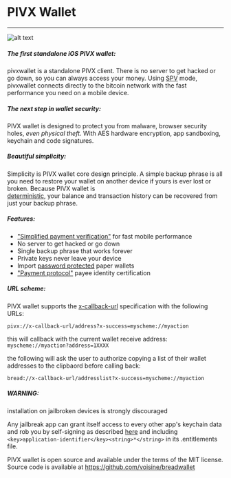 # PIVX Wallet
----------------------------------
![alt text](https://github.com/PIVX-Project/PIVX-Android/blob/master/banner/Feature%20Image.jpg)


##### The first standalone iOS PIVX wallet:

pivxwallet is a standalone PIVX client. There is no server to get hacked or go down, so you can always access
your money. Using
[SPV](https://en.bitcoin.it/wiki/Thin_Client_Security#Header-Only_Clients)
mode, pivxwallet connects directly to the bitcoin network with the fast
performance you need on a mobile device.

##### The next step in wallet security:

PIVX wallet is designed to protect you from malware, browser security holes,
*even physical theft*. With AES hardware encryption, app sandboxing, keychain
and code signatures.

##### Beautiful simplicity:

Simplicity is PIVX wallet core design principle. A simple backup phrase is
all you need to restore your wallet on another device if yours is ever lost or
broken.  Because PIVX wallet is  
[deterministic](https://github.com/bitcoin/bips/blob/master/bip-0032.mediawiki),
your balance and transaction history can be recovered from just your backup
phrase.


##### Features:

- ["Simplified payment verification"](https://github.com/bitcoin/bips/blob/master/bip-0037.mediawiki) for fast mobile performance
- No server to get hacked or go down
- Single backup phrase that works forever
- Private keys never leave your device
- Import [password protected](https://github.com/bitcoin/bips/blob/master/bip-0038.mediawiki) paper wallets
- ["Payment protocol"](https://github.com/bitcoin/bips/blob/master/bip-0070.mediawiki) payee identity certification

##### URL scheme:

PIVX wallet supports the [x-callback-url](http://x-callback-url.com)
specification with the following URLs:

```
pivx://x-callback-url/address?x-success=myscheme://myaction
```

this will callback with the current wallet receive address: `myscheme://myaction?address=1XXXX`

the following will ask the user to authorize copying a list of their wallet
addresses to the clipbaord before calling back:

```
bread://x-callback-url/addresslist?x-success=myscheme://myaction
```

##### WARNING:

installation on jailbroken devices is strongly discouraged

Any jailbreak app can grant itself access to every other app's keychain data
and rob you by self-signing as described [here](http://www.saurik.com/id/8)
and including `<key>application-identifier</key><string>*</string>` in its
.entitlements file.

PIVX wallet is open source and available under the terms of the MIT license.
Source code is available at https://github.com/voisine/breadwallet
